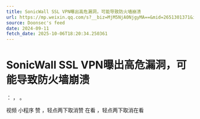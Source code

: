 ```yaml
---
title: SonicWall SSL VPN曝出高危漏洞，可能导致防火墙崩溃
url: https://mp.weixin.qq.com/s?__biz=MjM5NjA0NjgyMA==&mid=2651301371&idx=2&sn=00caa6e8c45708f265c740f2edad10ef
source: Doonsec's feed
date: 2024-09-11
fetch_date: 2025-10-06T18:20:34.250361
---
```


# SonicWall SSL VPN曝出高危漏洞，可能导致防火墙崩溃

：
，
。

视频
小程序
赞
，轻点两下取消赞
在看
，轻点两下取消在看